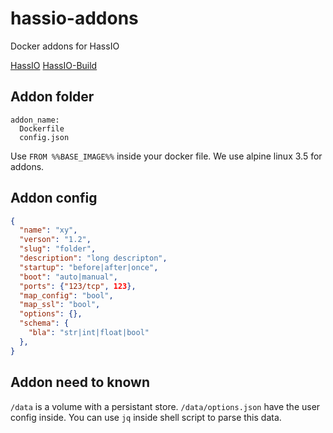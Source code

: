 # hassio-addons
Docker addons for HassIO

[HassIO](https://github.com/pvizeli/hassio)
[HassIO-Build](https://github.com/pvizeli/hassio-build)

## Addon folder

```
addon_name:
  Dockerfile
  config.json
```

Use `FROM %%BASE_IMAGE%%` inside your docker file. We use alpine linux 3.5 for addons.

## Addon config

```json
{
  "name": "xy",
  "verson": "1.2",
  "slug": "folder",
  "description": "long descripton",
  "startup": "before|after|once",
  "boot": "auto|manual",
  "ports": {"123/tcp", 123},
  "map_config": "bool",
  "map_ssl": "bool",
  "options": {},
  "schema": {
    "bla": "str|int|float|bool"
  },
}
```

## Addon need to known
`/data` is a volume with a persistant store. `/data/options.json` have the user config inside. You can use `jq` inside shell script to parse this data.
